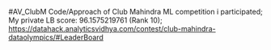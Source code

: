 #AV_ClubM
Code/Approach of Club Mahindra ML competition i participated;
My private LB score: 96.1575219761 (Rank 10);
https://datahack.analyticsvidhya.com/contest/club-mahindra-dataolympics/#LeaderBoard
